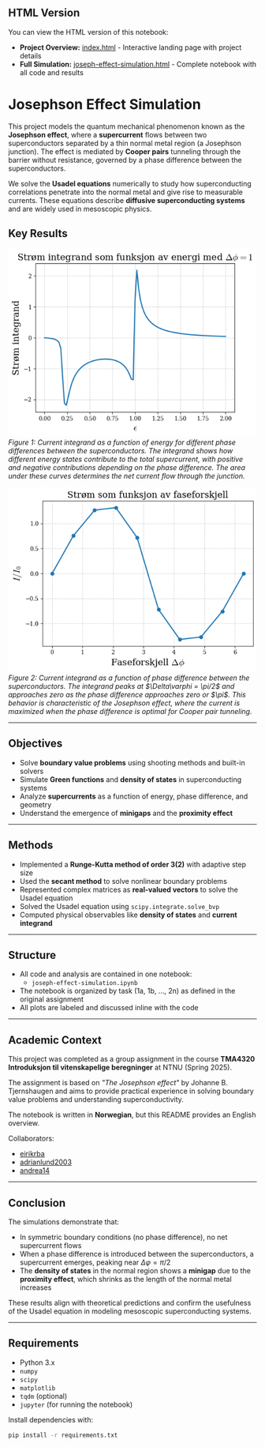## HTML Version
You can view the HTML version of this notebook:
- **Project Overview:** [index.html](https://endregb.github.io/josephson-effect/) - Interactive landing page with project details
- **Full Simulation:** [joseph-effect-simulation.html](https://endregb.github.io/josephson-effect/joseph-effect-simulation.html) - Complete notebook with all code and results

# Josephson Effect Simulation

This project models the quantum mechanical phenomenon known as the **Josephson effect**, where a **supercurrent** flows between two superconductors separated by a thin normal metal region (a Josephson junction). The effect is mediated by **Cooper pairs** tunneling through the barrier without resistance, governed by a phase difference between the superconductors.

We solve the **Usadel equations** numerically to study how superconducting correlations penetrate into the normal metal and give rise to measurable currents. These equations describe **diffusive superconducting systems** and are widely used in mesoscopic physics.

## Key Results

![Current Integrand vs Energy](figures/current-integrand-energy.png)
*Figure 1: Current integrand as a function of energy for different phase differences between the superconductors. The integrand shows how different energy states contribute to the total supercurrent, with positive and negative contributions depending on the phase difference. The area under these curves determines the net current flow through the junction.*

![Current Integrand vs Phase difference](figures/current-integrand-phase.png)
*Figure 2: Current integrand as a function of phase difference between the superconductors. The integrand peaks at \$\Delta\varphi = \pi/2\$ and approaches zero as the phase difference approaches zero or \$\pi\$. This behavior is characteristic of the Josephson effect, where the current is maximized when the phase difference is optimal for Cooper pair tunneling.*

---

## Objectives

- Solve **boundary value problems** using shooting methods and built-in solvers
- Simulate **Green functions** and **density of states** in superconducting systems
- Analyze **supercurrents** as a function of energy, phase difference, and geometry
- Understand the emergence of **minigaps** and the **proximity effect**

---

## Methods

- Implemented a **Runge-Kutta method of order 3(2)** with adaptive step size
- Used the **secant method** to solve nonlinear boundary problems
- Represented complex matrices as **real-valued vectors** to solve the Usadel equation
- Solved the Usadel equation using `scipy.integrate.solve_bvp`
- Computed physical observables like **density of states** and **current integrand**

---

## Structure

- All code and analysis are contained in one notebook:
  - `joseph-effect-simulation.ipynb`
- The notebook is organized by task (1a, 1b, ..., 2n) as defined in the original assignment
- All plots are labeled and discussed inline with the code

---

## Academic Context

This project was completed as a group assignment in the course **TMA4320 Introduksjon til vitenskapelige beregninger** at NTNU (Spring 2025).

The assignment is based on *"The Josephson effect"* by Johanne B. Tjernshaugen and aims to provide practical experience in solving boundary value problems and understanding superconductivity.

The notebook is written in **Norwegian**, but this README provides an English overview.

Collaborators:

- [eirikrba](https://github.com/eirikrba)
- [adrianlund2003](https://github.com/adrianlund2003)
- [andrea14](https://github.com/andrea14)

---

## Conclusion

The simulations demonstrate that:

- In symmetric boundary conditions (no phase difference), no net supercurrent flows
- When a phase difference is introduced between the superconductors, a supercurrent emerges, peaking near $\Delta\varphi = \pi/2$
- The **density of states** in the normal region shows a **minigap** due to the **proximity effect**, which shrinks as the length of the normal metal increases

These results align with theoretical predictions and confirm the usefulness of the Usadel equation in modeling mesoscopic superconducting systems.

---

## Requirements

- Python 3.x
- `numpy`
- `scipy`
- `matplotlib`
- `tqdm` (optional)
- `jupyter` (for running the notebook)

Install dependencies with:

```bash
pip install -r requirements.txt
